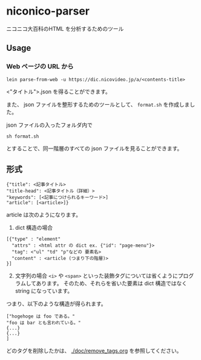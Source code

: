 # niconico-parser
ニコニコ大百科のHTML を分析するためのツール


## Usage
### Web ページの URL から
```
lein parse-from-web -u https://dic.nicovideo.jp/a/<contents-title>
```

<"タイトル">.json を得ることができます。

また、 json ファイルを整形するためのツールとして、 `format.sh` を作成しました。

json ファイルの入ったフォルダ内で

```
sh format.sh
```

とすることで、同一階層のすべての json ファイルを見ることができます。
## 形式
```
{"title": <記事タイトル>
"title-head": <記事タイトル（詳細）>
"keywords": [<記事につけられるキーワード>]
"article": [<article>]}
```

article は次のようになります。

1. dict 構造の場合
```
[{"type" : "element"
  "attrs" : <html attr の dict ex. {"id": "page-menu"}>
  "tag": <"ul" "td" "p"などの 要素名>
  "content" : <article (つまり下の階層)>
}]
```
2. 文字列の場合
`<i>` や `<span>` といった装飾タグについては省くようにプログラムしてあります。
そのため、それらを省いた要素は dict 構造ではなく string になっています。

つまり、以下のような構造が得られます。
```
["hogehoge は foo である。"
"foo は bar とも言われている。"
{...}
{...}
]
```

どのタグを削除したかは、 [./doc/remove_tags.org](./doc/remove_tags.org) を参照してください。
